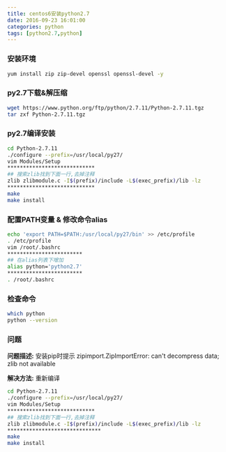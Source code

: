 ```yaml
---
title: centos6安装python2.7
date: 2016-09-23 16:01:00
categories: python
tags: [python2.7,python]
---
```

### 安装环境
``` bash
yum install zip zip-devel openssl openssl-devel -y
```

### py2.7下载&解压缩
``` bash
wget https://www.python.org/ftp/python/2.7.11/Python-2.7.11.tgz
tar zxf Python-2.7.11.tgz
```

### py2.7编译安装
``` bash
cd Python-2.7.11
./configure --prefix=/usr/local/py27/
vim Modules/Setup
****************************
## 搜索zlib找到下面一行,去掉注释
zlib zlibmodule.c -I$(prefix)/include -L$(exec_prefix)/lib -lz
****************************
make
make install
```

### 配置PATH变量 & 修改命令alias
``` bash
echo 'export PATH=$PATH:/usr/local/py27/bin' >> /etc/profile
. /etc/profile
vim /root/.bashrc
************************
## 在alias列表下增加
alias python='python2.7'
************************
. /root/.bashrc
```

### 检查命令
``` bash
which python
python --version
```

### 问题
**问题描述:**
安装pip时提示
zipimport.ZipImportError: can't decompress data; zlib not available 

**解决方法:**
重新编译
``` bash
cd Python-2.7.11
./configure --prefix=/usr/local/py27/
vim Modules/Setup
****************************
## 搜索zlib找到下面一行,去掉注释
zlib zlibmodule.c -I$(prefix)/include -L$(exec_prefix)/lib -lz
******************************
make
make install
```